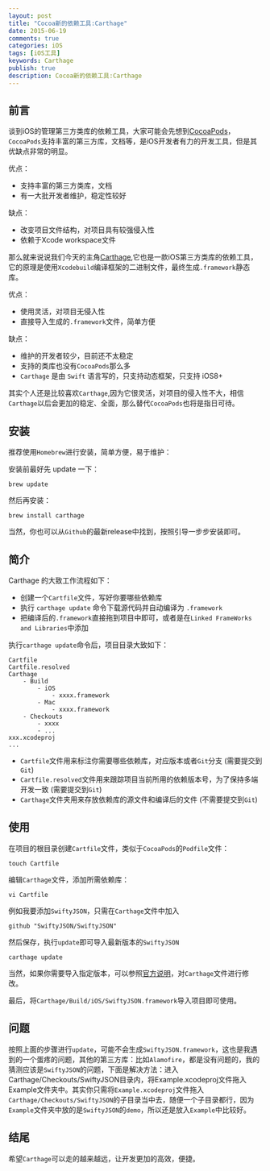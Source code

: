 ```yaml
---
layout: post
title: "Cocoa新的依赖工具:Carthage"
date: 2015-06-19
comments: true
categories: iOS
tags: [iOS工具]
keywords: Carthage
publish: true
description: Cocoa新的依赖工具:Carthage
---
```

## 前言
谈到iOS的管理第三方类库的依赖工具，大家可能会先想到[CocoaPods](https://github.com/cocoapods/cocoapods)，`CocoaPods`支持丰富的第三方库，文档等，是iOS开发者有力的开发工具，但是其优缺点非常的明显。

优点：

* 支持丰富的第三方类库，文档
* 有一大批开发者维护，稳定性较好

缺点：

* 改变项目文件结构，对项目具有较强侵入性
* 依赖于Xcode workspace文件

那么就来说说我们今天的主角[Carthage](https://github.com/Carthage/Carthage),它也是一款iOS第三方类库的依赖工具，它的原理是使用`Xcodebuild`编译框架的二进制文件，最终生成`.framework`静态库。

优点：

*  使用灵活，对项目无侵入性
*  直接导入生成的`.framework`文件，简单方便

缺点：

* 维护的开发者较少，目前还不太稳定
* 支持的类库也没有`CocoaPods`那么多
* `Carthage` 是由 `Swift` 语言写的，只支持动态框架，只支持 iOS8+

其实个人还是比较喜欢`Carthage`,因为它很灵活，对项目的侵入性不大，相信`Carthage`以后会更加的稳定、全面，那么替代`CocoaPods`也将是指日可待。

## 安装

推荐使用`Homebrew`进行安装，简单方便，易于维护：

安装前最好先 update 一下：
	
	brew update
	
然后再安装：

	brew install carthage
	
当然，你也可以从`Github`的最新release中找到，按照引导一步步安装即可。
## 简介
Carthage 的大致工作流程如下：

* 创建一个`Cartfile`文件，写好你要哪些依赖库
* 执行 `carthage update` 命令下载源代码并自动编译为 `.framework`
* 把编译后的`.framework`直接拖到项目中即可，或者是在`Linked FrameWorks and Libraries`中添加

执行`carthage update`命令后，项目目录大致如下：

	Cartfile
	Cartfile.resolved
	Carthage
   		- Build
    		- iOS
      			- xxxx.framework
        	- Mac
            	- xxxx.framework
    	- Checkouts
        	- xxxx
        	- ...
	xxx.xcodeproj
	...

* `Cartfile`文件用来标注你需要哪些依赖库，对应版本或者`Git`分支 (需要提交到`Git`)
* `Cartfile.resolved`文件用来跟踪项目当前所用的依赖版本号，为了保持多端开发一致 (需要提交到`Git`)
* `Carthage`文件夹用来存放依赖库的源文件和编译后的文件 (不需要提交到`Git`)

## 使用
在项目的根目录创建`Cartfile`文件，类似于`CocoaPods`的`Podfile`文件：

	touch Cartfile
编辑`Carthage`文件，添加所需依赖库：
	
	vi Cartfile
例如我要添加`SwiftyJSON`，只需在`Carthage`文件中加入
	
	github "SwiftyJSON/SwiftyJSON" 

然后保存，执行`update`即可导入最新版本的`SwiftyJSON`
	
	carthage update
当然，如果你需要导入指定版本，可以参照[官方说明](https://github.com/Carthage/Carthage/blob/master/Documentation/Artifacts.md#cartfile)，对`Carthage`文件进行修改。

最后，将`Carthage/Build/iOS/SwiftyJSON.framework`导入项目即可使用。

## 问题
按照上面的步骤进行`update`，可能不会生成`SwiftyJSON.framework`，这也是我遇到的一个蛋疼的问题，其他的第三方库：比如`Alamofire`，都是没有问题的，我的猜测应该是`SwiftyJSON`的问题，下面是解决方法：进入Carthage/Checkouts/SwiftyJSON目录内，将Example.xcodeproj文件拖入Example文件夹中。其实你只需将`Example.xcodeproj`文件拖入`Carthage/Checkouts/SwiftyJSON`的子目录当中去，随便一个子目录都行，因为`Example`文件夹中放的是`SwiftyJSON`的`demo`，所以还是放入`Example`中比较好。

## 结尾

希望`Carthage`可以走的越来越远，让开发更加的高效，便捷。

